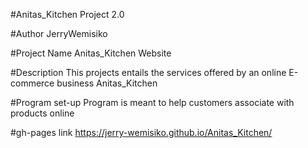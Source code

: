#Anitas_Kitchen
Project 2.0

#Author
JerryWemisiko

#Project Name
Anitas_Kitchen Website

#Description
This projects entails the services offered  by an online E-commerce business Anitas_Kitchen

#Program set-up
Program is meant to help customers associate with products online

#gh-pages link
https://jerry-wemisiko.github.io/Anitas_Kitchen/
